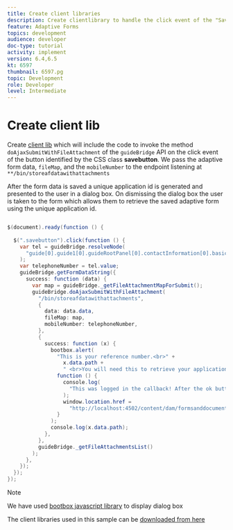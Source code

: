 ```yaml
---
title: Create client libraries
description: Create clientlibrary to handle the click event of the "Save and Exit" button
feature: Adaptive Forms
topics: development
audience: developer
doc-type: tutorial
activity: implement
version: 6.4,6.5
kt: 6597
thumbnail: 6597.pg
topic: Development
role: Developer
level: Intermediate
---
```

# Create client lib

Create [client lib](https://experienceleague.adobe.com/docs/experience-manager-65/developing/introduction/clientlibs.html) which will include the code to invoke the method `doAjaxSubmitWithFileAttachment` of the `guideBridge` API on the click event of the button identified by the CSS class **savebutton**.  We pass the adaptive form data, `fileMap`, and the `mobileNumber` to the endpoint listening at `**/bin/storeafdatawithattachments`

After the form data is saved a unique application id is generated and presented to the user in a dialog box. On dismissing the dialog box the user is taken to the form which allows them to retrieve the saved adaptive form using the unique application id. 

```java

$(document).ready(function () {
  
  $(".savebutton").click(function () {
    var tel = guideBridge.resolveNode(
      "guide[0].guide1[0].guideRootPanel[0].contactInformation[0].basicContact[0].telephoneNumber[0]"
    );
    var telephoneNumber = tel.value;
    guideBridge.getFormDataString({
      success: function (data) {
        var map = guideBridge._getFileAttachmentMapForSubmit();
        guideBridge.doAjaxSubmitWithFileAttachment(
          "/bin/storeafdatawithattachments",
          {
            data: data.data,
            fileMap: map,
            mobileNumber: telephoneNumber,
          },
          {
            success: function (x) {
              bootbox.alert(
                "This is your reference number.<br>" +
                  x.data.path +
                  " <br>You will need this to retrieve your application",
                function () {
                  console.log(
                    "This was logged in the callback! After the ok button was pressed"
                  );
                  window.location.href =
                    "http://localhost:4502/content/dam/formsanddocuments/myaccountform/jcr:content?wcmmode=disabled";
                }
              );
              console.log(x.data.path);
            },
          },
          guideBridge._getFileAttachmentsList()
        );
      },
    });
  });
});
```

>[!NOTE]
> We have used [bootbox javascript library](http://bootboxjs.com/examples.html) to display dialog box

The client libraries used in this sample can be [downloaded from here](assets/client-libraries.zip)
